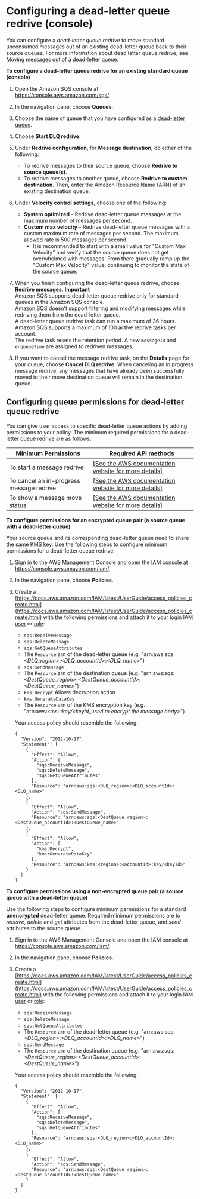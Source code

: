 # Configuring a dead\-letter queue redrive \(console\)<a name="sqs-configure-dead-letter-queue-redrive"></a>

You can configure a *dead\-letter queue redrive* to move standard unconsumed messages out of an existing dead\-letter queue back to their source queues\. For more information about dead letter queue redrive, see [Moving messages out of a dead\-letter queue](sqs-dead-letter-queues.md#sqs-dead-letter-queues-redrive)\.

**To configure a dead\-letter queue redrive for an existing standard queue \(console\)**

1. Open the Amazon SQS console at [https://console\.aws\.amazon\.com/sqs/](https://console.aws.amazon.com/sqs/)\.

1. In the navigation pane, choose **Queues**\.

1. Choose the name of queue that you have configured as a [dead\-letter queue](sqs-configure-dead-letter-queue.md)\.

1. Choose **Start DLQ redrive**\.

1. Under **Redrive configuration**, for **Message destination**, do either of the following:
   + To redrive messages to their source queue, choose **Redrive to source queue\(s\)**\.
   + To redrive messages to another queue, choose **Redrive to custom destination**\. Then, enter the Amazon Resource Name \(ARN\) of an existing destination queue\.

1. Under **Velocity control settings**, choose one of the following:
   + **System optimized** \- Redrive dead\-letter queue messages at the maximum number of messages per second\.
   + **Custom max velocity** \- Redrive dead\-letter queue messages with a custom maximum rate of messages per second\. The maximum allowed rate is 500 messages per second\.
     + It is recommended to start with a small value for "Custom Max Velocity" and verify that the source queue does not get overwhelmed with messages. From there gradually ramp up the "Custom Max Velocity" value, continuing to monitor the state of the source queue.

1. When you finish configuring the dead\-letter queue redrive, choose **Redrive messages**\.
**Important**  
Amazon SQS supports dead\-letter queue redrive only for standard queues in the Amazon SQS console\.  
Amazon SQS doesn't support filtering and modifying messages while redriving them from the dead\-letter queue\.  
A dead\-letter queue redrive task can run a maximum of 36 hours\. Amazon SQS supports a maximum of 100 active redrive tasks per account\.  
The redrive task resets the retention period\. A new `messageID` and `enqueueTime` are assigned to redriven messages\.

1. If you want to cancel the message redrive task, on the **Details** page for your queue, choose **Cancel DLQ redrive**\. When canceling an in progress message redrive, any messages that have already been successfully moved to their move destination queue will remain in the destination queue\.

## Configuring queue permissions for dead\-letter queue redrive<a name="sqs-configure-dead-letter-queue-redrive-permissions"></a>

You can give user access to specific dead\-letter queue actions by adding permissions to your policy\. The minimum required permissions for a dead\-letter queue redrive are as follows:


| Minimum Permissions | Required API methods | 
| --- | --- | 
| To start a message redrive | [\[See the AWS documentation website for more details\]](http://docs.aws.amazon.com/AWSSimpleQueueService/latest/SQSDeveloperGuide/sqs-configure-dead-letter-queue-redrive.html) | 
| To cancel an in\-progress message redrive | [\[See the AWS documentation website for more details\]](http://docs.aws.amazon.com/AWSSimpleQueueService/latest/SQSDeveloperGuide/sqs-configure-dead-letter-queue-redrive.html) | 
| To show a message move status | [\[See the AWS documentation website for more details\]](http://docs.aws.amazon.com/AWSSimpleQueueService/latest/SQSDeveloperGuide/sqs-configure-dead-letter-queue-redrive.html) | 

**To configure permissions for an encrypted queue pair \(a source queue with a dead\-letter queue\)**

Your source queue and its corresponding dead\-letter queue need to share the same [KMS key](sqs-key-management.md)\. Use the following steps to configure minimum permissions for a dead\-letter queue redrive:

1. Sign in to the AWS Management Console and open the IAM console at [https://console\.aws\.amazon\.com/iam/](https://console.aws.amazon.com/iam/)\.

1. In the navigation pane, choose **Policies**\.

1. Create a [https://docs.aws.amazon.com/IAM/latest/UserGuide/access_policies_create.html](https://docs.aws.amazon.com/IAM/latest/UserGuide/access_policies_create.html) with the following permissions and attach it to your login IAM [user](https://docs.aws.amazon.com/IAM/latest/UserGuide/id_users.html) or [role](https://docs.aws.amazon.com/IAM/latest/UserGuide/id_roles.html):
   + `sqs:ReceiveMessage`
   + `sqs:DeleteMessage`
   + `sqs:GetQueueAttributes`
   + The `Resource` arn of the dead\-letter queue \(e\.g\. "arn:aws:sqs:*<DLQ\_region>*:*<DLQ\_accountId>*:*<DLQ\_name>*"\) 
   + `sqs:SendMessage`
   + The `Resource` arn of the destination queue \(e\.g\. "arn:aws:sqs:*<DestQueue\_region>*:*<DestQueue\_accountId>*:*<DestQueue\_name>*"\)
   + `kms:Decrypt` Allows decryption action
   + `kms:GenerateDataKey`
   + The `Resource` arn of the KMS encryption key \(e\.g\. "arn:aws:kms:*<region>:<accountId>:key/<keyId\_used to encrypt the message body>*"\)

   Your access policy should resemble the following:

   ```
   {
     "Version": "2012-10-17",
     "Statement": [
       {
         "Effect": "Allow",
         "Action": [
           "sqs:ReceiveMessage",
           "sqs:DeleteMessage",
           "sqs:GetQueueAttributes"
         ],
         "Resource": "arn:aws:sqs:<DLQ_region>:<DLQ_accountId>:<DLQ_name>"
       },
       {
         "Effect": "Allow",
         "Action": "sqs:SendMessage",
         "Resource": "arn:aws:sqs:<DestQueue_region>:<DestQueue_accountId>:<DestQueue_name>"
       },
       {
         "Effect": "Allow",
         "Action": [
           "kms:Decrypt",
           "kms:GenerateDataKey"
         ],
         "Resource": "arn:aws:kms:<region>:<accountId>:key/<keyId>"
       }
     ]
   }
   ```

**To configure permissions using a non\-encrypted queue pair \(a source queue with a dead\-letter queue\)**

Use the following steps to configure minimum permissions for a standard **unencrypted** dead\-letter queue\. Required minimum permissions are to *receive*, *delete* and *get* attributes from the dead\-letter queue, and *send* attributes to the source queue\. 

1. Sign in to the AWS Management Console and open the IAM console at [https://console\.aws\.amazon\.com/iam/](https://console.aws.amazon.com/iam/)\.

1. In the navigation pane, choose **Policies**\.

1. Create a [https://docs.aws.amazon.com/IAM/latest/UserGuide/access_policies_create.html](https://docs.aws.amazon.com/IAM/latest/UserGuide/access_policies_create.html) with the following permissions and attach it to your login IAM [user](https://docs.aws.amazon.com/IAM/latest/UserGuide/id_users.html) or [role](https://docs.aws.amazon.com/IAM/latest/UserGuide/id_roles.html):
   + `sqs:ReceiveMessage`
   + `sqs:DeleteMessage`
   + `sqs:GetQueueAttributes`
   + The `Resource` arn of the dead\-letter queue \(e\.g\. "arn:aws:sqs:*<DLQ\_region>*:*<DLQ\_accountId>*:*<DLQ\_name>*"\) 
   + `sqs:SendMessage`
   + The `Resource` arn of the destination queue \(e\.g\. "arn:aws:sqs:*<DestQueue\_region>*:*<DestQueue\_accountId>*:*<DestQueue\_name>*"\)

   Your access policy should resemble the following:

   ```
   {
     "Version": "2012-10-17",
     "Statement": [
       {
         "Effect": "Allow",
         "Action": [
           "sqs:ReceiveMessage",
           "sqs:DeleteMessage",
           "sqs:GetQueueAttributes"
         ],
         "Resource": "arn:aws:sqs:<DLQ_region>:<DLQ_accountId>:<DLQ_name>"
       },
       {
         "Effect": "Allow",
         "Action": "sqs:SendMessage",
         "Resource": "arn:aws:sqs:<DestQueue_region>:<DestQueue_accountId>:<DestQueue_name>"
       }
     ]
   }
   ```
